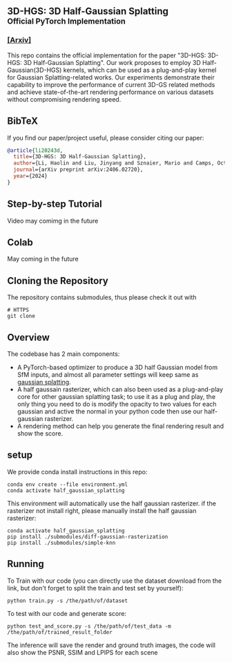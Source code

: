 ## 3D-HGS: 3D Half-Gaussian Splatting <br><sub>Official PyTorch Implementation</sub> 

### [[Arxiv]](https://arxiv.org/abs/2406.02720) 

This repo contains the official implementation for the paper "3D-HGS: 3D-HGS: 3D Half-Gaussian Splatting". Our work proposes to employ 3D Half-Gaussian(3D-HGS) kernels, which can be used as a plug-and-play kernel for Gaussian Splatting-related works. Our experiments demonstrate their capability to improve the performance of current 3D-GS related methods and achieve state-of-the-art rendering performance on various datasets without compromising rendering speed.

## BibTeX
If you find our paper/project useful, please consider citing our paper:
```bibtex
@article{li20243d,
  title={3D-HGS: 3D Half-Gaussian Splatting},
  author={Li, Haolin and Liu, Jinyang and Sznaier, Mario and Camps, Octavia},
  journal={arXiv preprint arXiv:2406.02720},
  year={2024}
}
```

## Step-by-step Tutorial
Video may comimg in the future

## Colab
May coming in the future

## Cloning the Repository

The repository contains submodules, thus please check it out with 
```shell
# HTTPS
git clone 
```

## Overview

The codebase has 2 main components:
- A PyTorch-based optimizer to produce a 3D half Gaussian model from SfM inputs, and almost all parameter settings will keep same as [gaussian splatting](https://github.com/graphdeco-inria/gaussian-splatting).
- A half gaussain rasterizer, which can also been used as a plug-and-play core for other gaussian splatting task; to use it as a plug and play, the only thing you need to do is modify the opacity to two values for each gaussian and active the normal in your python code then use our half-gaussian rasterizer.
- A rendering method can help you generate the final rendering result and show the score.

## setup
We provide conda install instructions in this repo:
```shell
conda env create --file environment.yml
conda activate half_gaussian_splatting
```
This environment will automatically use the half gaussian rasterizer. if the rasterizer not install right, please manually install the half gaussian rasterizer:
```shell
conda activate half_gaussian_splatting
pip install ./submodules/diff-gaussian-rasterization
pip install ./submodules/simple-knn
```

## Running
To Train with our code (you can directly use the dataset download from the link, but don't forget to split the train and test set by yourself):
```shell
python train.py -s /the/path/of/dataset
```
To test with our code and generate score:
```shell
python test_and_score.py -s /the/path/of/test_data -m /the/path/of/trained_result_folder
```
The inference will save the render and ground truth images, the code will also show the PSNR, SSIM and LPIPS for each scene
